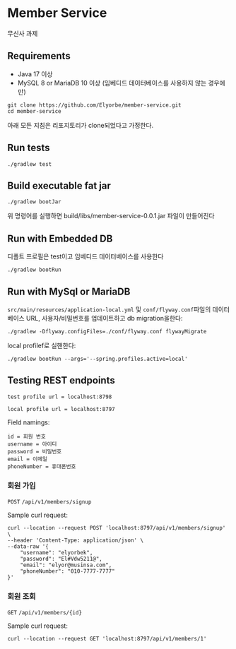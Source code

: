 # Member Service

무신사 과제

## Requirements
- Java 17 이상
- MySQL 8 or MariaDB 10 이상 (임베디드 데이터베이스를 사용하지 않는 경우에만)

```shell
git clone https://github.com/Elyorbe/member-service.git
cd member-service
```
아래 모든 지침은 리포지토리가 clone되었다고 가정한다.

## Run tests

```shell
./gradlew test
```

## Build executable fat jar
```shell
./gradlew bootJar
```
위 명령어를 실행하면 build/libs/member-service-0.0.1.jar 파일이 만들어진다

## Run with Embedded DB
디폴트 프로필은 test이고 임베디드 데이터베이스를 사용한다

```shell
./gradlew bootRun
```

## Run with MySql or MariaDB

`src/main/resources/application-local.yml`  및 `conf/flyway.conf`파일의 데이터베이스 URL, 사용자/비밀번호를 업데이트하고 db migration을한다:
```shell
./gradlew -Dflyway.configFiles=./conf/flyway.conf flywayMigrate
```
local profilef로 실핸한다:
```shell
./gradlew bootRun --args='--spring.profiles.active=local'
```

## Testing REST endpoints
`test profile url = localhost:8798`

`local profile url = localhost:8797`

Field namings:

```
id = 회원 번호
username = 아이디
password = 비밀번호
email = 이메일
phoneNumber = 휴대폰번호
```

### 회원 가입

`POST` `/api/v1/members/signup`

Sample curl request:
```shell
curl --location --request POST 'localhost:8797/api/v1/members/signup' \
--header 'Content-Type: application/json' \
--data-raw '{
    "username": "elyorbek",
    "password": "El#Vdw5211@",
    "email": "elyor@musinsa.com",
    "phoneNumber": "010-7777-7777"
}'
```

### 회원 조회

`GET` `/api/v1/members/{id}`

Sample curl request:
```shell
curl --location --request GET 'localhost:8797/api/v1/members/1'
```
